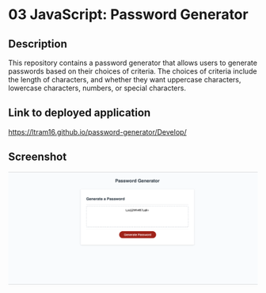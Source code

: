 # 03 JavaScript: Password Generator

## Description

This repository contains a password generator that allows users to generate passwords based on their choices of criteria. The choices of criteria include the length of characters, and whether they want uppercase characters, lowercase characters, numbers, or special characters.


## Link to deployed application

https://ltram16.github.io/password-generator/Develop/

## Screenshot

<img src="Screenshot 2023-02-20 at 10.43.06 PM.png">

